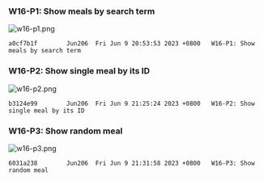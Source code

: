 ### W16-P1: Show meals by search term

![w16-p1.png](https://obsbeppzfkkzhooliozs.supabase.co/storage/v1/object/public/demo-93/md_img/w16/p1.PNG)

```
a0cf7b1f        Jun206  Fri Jun 9 20:53:53 2023 +0800   W16-P1: Show meals by search term
```

### W16-P2: Show single meal by its ID

![w16-p2.png](https://obsbeppzfkkzhooliozs.supabase.co/storage/v1/object/public/demo-93/md_img/w16/p2.PNG)

```
b3124e99        Jun206  Fri Jun 9 21:25:24 2023 +0800   W16-P2: Show single meal by its ID
```

### W16-P3: Show random meal

![w16-p3.png](https://obsbeppzfkkzhooliozs.supabase.co/storage/v1/object/public/demo-93/md_img/w16/p3.PNG)

```
6031a238        Jun206  Fri Jun 9 21:31:58 2023 +0800   W16-P3: Show random meal
```
